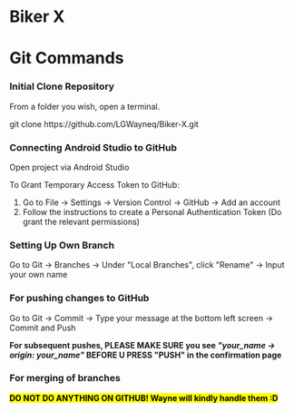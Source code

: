 # Biker X

# Git Commands

### Initial Clone Repository
<p> From a folder you wish, open a terminal. </p>
<p> git clone https://github.com/LGWayneq/Biker-X.git </p>

### Connecting Android Studio to GitHub
<p> Open project via Android Studio </p>
To Grant Temporary Access Token to GitHub:
<ol>
    <li> Go to File -> Settings -> Version Control -> GitHub -> Add an account </li>
    <li> Follow the instructions to create a Personal Authentication Token (Do grant the relevant permissions)</li>
</ol>

### Setting Up Own Branch
Go to Git -> Branches -> Under "Local Branches", click "Rename" -> Input your own name

### For pushing changes to GitHub
<p> Go to Git -> Commit -> Type your message at the bottom left screen -> Commit and Push </p>
<p><strong> For subsequent pushes, PLEASE MAKE SURE you see <i>"your_name -> origin: your_name"</i> BEFORE U PRESS "PUSH" in the confirmation page </strong></p>

### For merging of branches
<p><strong><mark> DO NOT DO ANYTHING ON GITHUB! Wayne will kindly handle them :D </mark></strong></p>